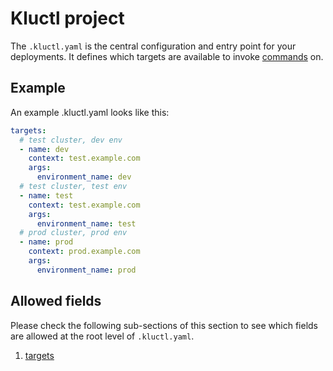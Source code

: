 <!-- This comment is uncommented when auto-synced to www-kluctl.io

---
title: "Kluctl project"
linkTitle: ".kluctl.yaml"
weight: 1
description: >
    Kluctl project configuration, found in the .kluctl.yaml file.
---
-->

# Kluctl project

The `.kluctl.yaml` is the central configuration and entry point for your deployments. It defines which targets are
available to invoke [commands](../commands) on.

## Example

An example .kluctl.yaml looks like this:

```yaml
targets:
  # test cluster, dev env
  - name: dev
    context: test.example.com
    args:
      environment_name: dev
  # test cluster, test env
  - name: test
    context: test.example.com
    args:
      environment_name: test
  # prod cluster, prod env
  - name: prod
    context: prod.example.com
    args:
      environment_name: prod
```

## Allowed fields

Please check the following sub-sections of this section to see which fields are allowed at the root level of `.kluctl.yaml`.

1. [targets](./targets)
